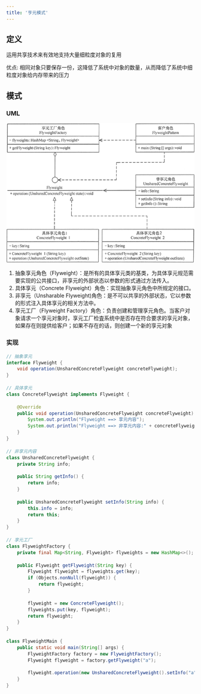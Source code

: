 ```yaml
---
title: '亨元模式'
---
```


## 定义

运用共享技术来有效地支持大量细粒度对象的复用

优点: 相同对象只要保存一份，这降低了系统中对象的数量，从而降低了系统中细粒度对象给内存带来的压力

## 模式
### UML

![](../../resources/pattern/3-1Q115161342242.gif)

1. 抽象享元角色（Flyweight）：是所有的具体享元类的基类，为具体享元规范需要实现的公共接口，非享元的外部状态以参数的形式通过方法传入。
2. 具体享元（Concrete Flyweight）角色：实现抽象享元角色中所规定的接口。
3. 非享元（Unsharable Flyweight)角色：是不可以共享的外部状态，它以参数的形式注入具体享元的相关方法中。
4. 享元工厂（Flyweight Factory）角色：负责创建和管理享元角色。当客户对象请求一个享元对象时，享元工厂检査系统中是否存在符合要求的享元对象，如果存在则提供给客户；如果不存在的话，则创建一个新的享元对象

### 实现

```java
// 抽象享元
interface Flyweight {
    void operation(UnsharedConcreteFlyweight concreteFlyweight);
}

// 具体享元
class ConcreteFlyweight implements Flyweight {

    @Override
    public void operation(UnsharedConcreteFlyweight concreteFlyweight) {
        System.out.println("Flyweight ==> 享元内容");
        System.out.println("Flyweight ==> 非享元内容:" + concreteFlyweight.getInfo());
    }
}

// 非享元内容
class UnsharedConcreteFlyweight {
    private String info;

    public String getInfo() {
        return info;
    }

    public UnsharedConcreteFlyweight setInfo(String info) {
        this.info = info;
        return this;
    }
}

// 享元工厂
class FlyweightFactory {
    private final Map<String, Flyweight> flyweights = new HashMap<>();

    public Flyweight getFlyweight(String key) {
        Flyweight flyweight = flyweights.get(key);
        if (Objects.nonNull(flyweight)) {
            return flyweight;
        }

        flyweight = new ConcreteFlyweight();
        flyweights.put(key, flyweight);
        return flyweight;
    }
}

class FlyweightMain {
    public static void main(String[] args) {
        FlyweightFactory factory = new FlyweightFactory();
        Flyweight flyweight = factory.getFlyweight("a");

        flyweight.operation(new UnsharedConcreteFlyweight().setInfo("a"));
    }
}
```